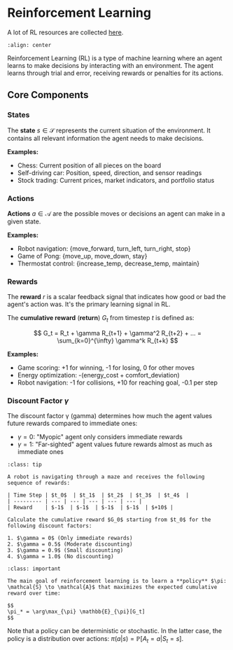 # Reinforcement Learning

A lot of RL resources are collected [here](https://purrfect-tamarillo-de4.notion.site/RL-44c324a905e74d20865c43b51a5383d4?pvs=4).

```{figure} https://deepanshut041.github.io/Reinforcement-Learning/notes/00_Introduction_to_rl/images/intro_to_rl.png
:align: center
```

Reinforcement Learning (RL) is a type of machine learning where an agent learns to make decisions by interacting with an environment. The agent learns through trial and error, receiving rewards or penalties for its actions.

## Core Components

### States

The **state** $s \in \mathcal{S}$ represents the current situation of the environment. It contains all relevant information the agent needs to make decisions.

**Examples:**

- Chess: Current position of all pieces on the board
- Self-driving car: Position, speed, direction, and sensor readings
- Stock trading: Current prices, market indicators, and portfolio status

### Actions

**Actions** $a \in \mathcal{A}$ are the possible moves or decisions an agent can make in a given state.

**Examples:**

- Robot navigation: {move_forward, turn_left, turn_right, stop}
- Game of Pong: {move_up, move_down, stay}
- Thermostat control: {increase_temp, decrease_temp, maintain}

### Rewards

The **reward** $r$ is a scalar feedback signal that indicates how good or bad the agent's action was. It's the primary learning signal in RL.

The **cumulative reward** (**return**) $G_t$ from timestep $t$ is defined as:

$$
G_t = R_t + \gamma R_{t+1} + \gamma^2 R_{t+2} + ... = \sum_{k=0}^{\infty} \gamma^k R_{t+k}
$$

**Examples:**

- Game scoring: +1 for winning, -1 for losing, 0 for other moves
- Energy optimization: -$(\text{energy_cost} + \text{comfort_deviation})$
- Robot navigation: -1 for collisions, +10 for reaching goal, -0.1 per step

### Discount Factor $\gamma$

The discount factor γ (gamma) determines how much the agent values future rewards compared to immediate ones:

- $\gamma = 0$: "Myopic" agent only considers immediate rewards
- $\gamma = 1$: "Far-sighted" agent values future rewards almost as much as immediate ones

```{admonition} Exercise
:class: tip

A robot is navigating through a maze and receives the following sequence of rewards:

| Time Step | $t_0$  | $t_1$  | $t_2$  | $t_3$  | $t_4$  |
| --------- | --- | --- | --- | --- | --- |
| Reward    | $-1$  | $-1$  | $-1$  | $-1$  | $+10$ |

Calculate the cumulative reward $G_0$ starting from $t_0$ for the following discount factors:

1. $\gamma = 0$ (Only immediate rewards)
2. $\gamma = 0.5$ (Moderate discounting)
3. $\gamma = 0.9$ (Small discounting)
4. $\gamma = 1.0$ (No discounting)
```

```{admonition} Main goal of RL
:class: important

The main goal of reinforcement learning is to learn a **policy** $\pi: \mathcal{S} \to \mathcal{A}$ that maximizes the expected cumulative reward over time:

$$
\pi_* = \arg\max_{\pi} \mathbb{E}_{\pi}[G_t]
$$
```

Note that a policy can be deterministic or stochastic. In the latter case, the policy is a distribution over actions: $\pi(a|s) = \mathbb{P}[A_t = a | S_t = s]$.
